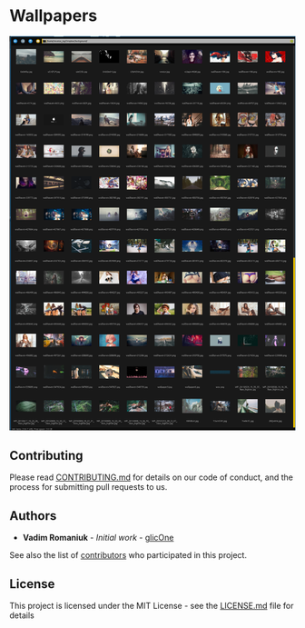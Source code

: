 # Wallpapers
![1](https://raw.githubusercontent.com/RomaniukVadim/wallpapers/master/screen/screen.png)

## Contributing

Please read [CONTRIBUTING.md](CONTRIBUTING.md) for details on our code of conduct, and the process for submitting pull requests to us.

## Authors

* **Vadim Romaniuk** - *Initial work* - [glicOne](https://github.com/RomaniukVadim)

See also the list of [contributors](https://github.com/RomaniukVadim/wallpapers/contributors) who participated in this project.

## License

This project is licensed under the MIT License - see the [LICENSE.md](LICENSE.md) file for details
